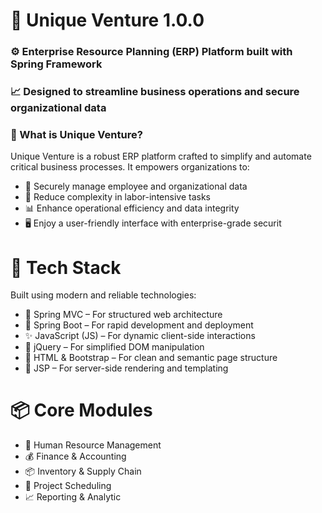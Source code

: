 # 🌟 Unique Venture 1.0.0
### ⚙️ Enterprise Resource Planning (ERP) Platform built with Spring Framework
### 📈 Designed to streamline business operations and secure organizational data


### 🚀 What is Unique Venture?
Unique Venture is a robust ERP platform crafted to simplify and automate critical business processes. It empowers organizations to:
- 🔐 Securely manage employee and organizational data
- 🧠 Reduce complexity in labor-intensive tasks
- 📊 Enhance operational efficiency and data integrity
- 🖥️ Enjoy a user-friendly interface with enterprise-grade securit

# 🧰 Tech Stack
Built using modern and reliable technologies:
- 🌱 Spring MVC – For structured web architecture
- 	🚀 Spring Boot – For rapid development and deployment
- 	✨ JavaScript (JS) – For dynamic client-side interactions
- 💫 jQuery – For simplified DOM manipulation
-	🧾 HTML & Bootstrap – For clean and semantic page structure
-	🎨 JSP – For server-side rendering and templating

# 📦 Core Modules
- 👥 Human Resource Management
- 💰 Finance & Accounting
- 📦 Inventory & Supply Chain
- 📅 Project Scheduling
- 📈 Reporting & Analytic
